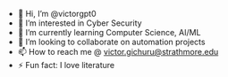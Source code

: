 - 👋 Hi, I’m @victorgpt0
- 👀 I’m interested in Cyber Security
- 🌱 I’m currently learning Computer Science, AI/ML
- 💞️ I’m looking to collaborate on automation projects
- 📫 How to reach me @ victor.gichuru@strathmore.edu
- ⚡ Fun fact: I love literature

<!---
victorgpt0/victorgpt0 is a ✨ special ✨ repository because its `README.md` (this file) appears on your GitHub profile.
You can click the Preview link to take a look at your changes.
--->
